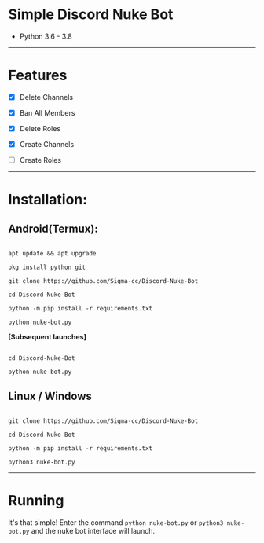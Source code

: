 # Simple Discord Nuke Bot

* Python 3.6 - 3.8

***

# Features

 - [x] Delete Channels

 - [x] Ban All Members

 - [x] Delete Roles

 - [x] Create Channels

 - [ ] Create Roles





***

# Installation:

## Android(Termux):

```console

apt update && apt upgrade

pkg install python git

git clone https://github.com/Sigma-cc/Discord-Nuke-Bot

cd Discord-Nuke-Bot

python -m pip install -r requirements.txt

python nuke-bot.py

```

**[Subsequent launches]**

```console

cd Discord-Nuke-Bot

python nuke-bot.py

```

## Linux / Windows

```console

git clone https://github.com/Sigma-cc/Discord-Nuke-Bot

cd Discord-Nuke-Bot

python -m pip install -r requirements.txt

python3 nuke-bot.py

```

***

# Running

It's that simple! Enter the command `python nuke-bot.py` or `python3 nuke-bot.py` and the nuke bot interface will launch.
